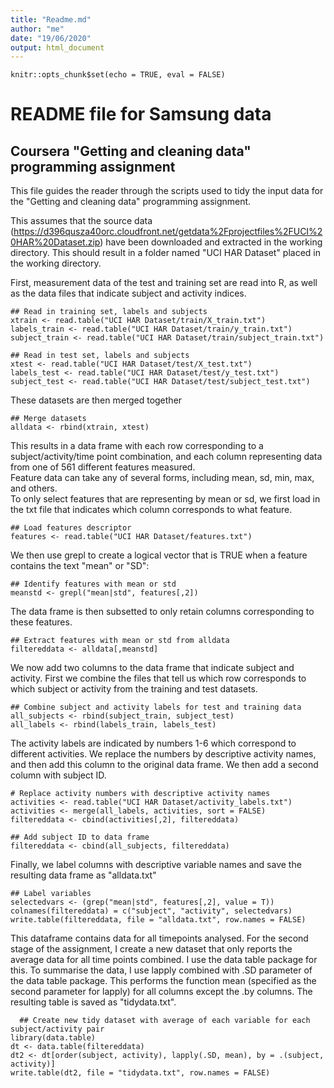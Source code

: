 ```yaml
---
title: "Readme.md"
author: "me"
date: "19/06/2020"
output: html_document
---
```



```{r setup, include=FALSE}
knitr::opts_chunk$set(echo = TRUE, eval = FALSE)
```



# README file for Samsung data
##  Coursera "Getting and cleaning data" programming assignment

This file guides the reader through the scripts used to tidy the input data for the "Getting and cleaning data" programming assignment.  
  
This assumes that the source data (https://d396qusza40orc.cloudfront.net/getdata%2Fprojectfiles%2FUCI%20HAR%20Dataset.zip) have been downloaded and extracted in the working directory. This should result in a folder named "UCI HAR Dataset" placed in the working directory.  
  
First, measurement data of the test and training set are read into R, as well as the data files that indicate subject and activity indices.  

```{r}
## Read in training set, labels and subjects
xtrain <- read.table("UCI HAR Dataset/train/X_train.txt")
labels_train <- read.table("UCI HAR Dataset/train/y_train.txt")
subject_train <- read.table("UCI HAR Dataset/train/subject_train.txt")

## Read in test set, labels and subjects
xtest <- read.table("UCI HAR Dataset/test/X_test.txt")
labels_test <- read.table("UCI HAR Dataset/test/y_test.txt")
subject_test <- read.table("UCI HAR Dataset/test/subject_test.txt")
``` 
  
These datasets are then merged together  
```{r}
## Merge datasets
alldata <- rbind(xtrain, xtest)
```

This results in a data frame with each row corresponding to a subject/activity/time point combination, and each column representing data from one of 561 different features measured.  
Feature data can take any of several forms, including mean, sd, min, max, and others.  
To only select features that are representing by mean or sd, we first load in the txt file that indicates which column corresponds to what feature.  
```{r}
## Load features descriptor
features <- read.table("UCI HAR Dataset/features.txt")
```
  
  We then use grepl to create a logical vector that is TRUE when a feature contains the text "mean" or "SD":
```{r}
## Identify features with mean or std
meanstd <- grepl("mean|std", features[,2])
```  
  
  The data frame is then subsetted to only retain columns corresponding to these features.
  ```{r}
  ## Extract features with mean or std from alldata
filtereddata <- alldata[,meanstd]
```  
  
  We now add two columns to the data frame that indicate subject and activity. First we combine the files that tell us which row corresponds to which subject or activity from the training and test datasets.
  
```{r}
## Combine subject and activity labels for test and training data
all_subjects <- rbind(subject_train, subject_test)
all_labels <- rbind(labels_train, labels_test)
```
  
  The activity labels are indicated by numbers 1-6 which correspond to different activities. We replace the numbers by descriptive activity names, and then add this column to the original data frame. We then add a second column with subject ID.

```{r}
# Replace activity numbers with descriptive activity names
activities <- read.table("UCI HAR Dataset/activity_labels.txt")
activities <- merge(all_labels, activities, sort = FALSE)
filtereddata <- cbind(activities[,2], filtereddata)

## Add subject ID to data frame
filtereddata <- cbind(all_subjects, filtereddata)
```
  
  Finally, we label columns with descriptive variable names and save the resulting data frame as "alldata.txt"

```{r}
## Label variables
selectedvars <- (grep("mean|std", features[,2], value = T))
colnames(filtereddata) = c("subject", "activity", selectedvars)
write.table(filtereddata, file = "alldata.txt", row.names = FALSE)
```
  
  
  This dataframe contains data for all timepoints analysed. For the second stage of the assignment, I create a new dataset that only reports the average data for all time points combined. I use the data table package for this. To summarise the data, I use lapply combined with .SD parameter of the data table package. This performs the function mean (specified as the second parameter for lapply) for all columns except the .by columns. The resulting table is saved as "tidydata.txt".
  
```{r}
  ## Create new tidy dataset with average of each variable for each subject/activity pair
library(data.table)
dt <- data.table(filtereddata)
dt2 <- dt[order(subject, activity), lapply(.SD, mean), by = .(subject, activity)]
write.table(dt2, file = "tidydata.txt", row.names = FALSE)
```